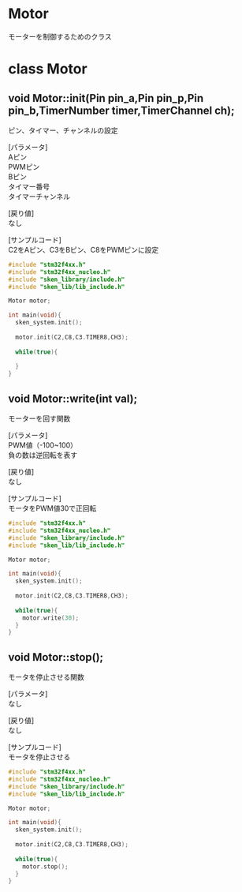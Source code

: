 # Motor
モーターを制御するためのクラス

# class Motor
## void Motor::init(Pin pin_a,Pin pin_p,Pin pin_b,TimerNumber timer,TimerChannel ch);
ピン、タイマー、チャンネルの設定  

[パラメータ]  
Aピン  
PWMピン  
Bピン  
タイマー番号  
タイマーチャンネル  

[戻り値]  
なし

[サンプルコード]  
C2をAピン、C3をBピン、C8をPWMピンに設定
``` c++
#include "stm32f4xx.h"
#include "stm32f4xx_nucleo.h"
#include "sken_library/include.h"
#include "sken_lib/lib_include.h"

Motor motor;

int main(void){
  sken_system.init();
  
  motor.init(C2,C8,C3.TIMER8,CH3);
  
  while(true){
    
  }
}
```

## void Motor::write(int val);
モーターを回す関数  

[パラメータ]  
PWM値（-100~100）  
負の数は逆回転を表す  

[戻り値]  
なし

[サンプルコード]  
モータをPWM値30で正回転
``` c++
#include "stm32f4xx.h"
#include "stm32f4xx_nucleo.h"
#include "sken_library/include.h"
#include "sken_lib/lib_include.h"

Motor motor;

int main(void){
  sken_system.init();
  
  motor.init(C2,C8,C3.TIMER8,CH3);
  
  while(true){
    motor.write(30);
  }
}
```

## void Motor::stop();
モータを停止させる関数  

[パラメータ]  
なし

[戻り値]  
なし

[サンプルコード]  
モータを停止させる
``` c++
#include "stm32f4xx.h"
#include "stm32f4xx_nucleo.h"
#include "sken_library/include.h"
#include "sken_lib/lib_include.h"

Motor motor;

int main(void){
  sken_system.init();
  
  motor.init(C2,C8,C3.TIMER8,CH3);
  
  while(true){
    motor.stop();
  }
}
```
